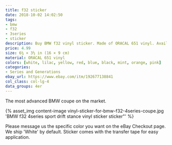 ```yaml
---
title: f32 sticker
date: 2018-10-02 14:02:50
tags:
- bmw
- f32
- 3series
- sticker
description: Buy BMW f32 vinyl sticker. Made of ORACAL 651 vinyl. Available in different colors.
price: 4.99
size: 6¼ × 3½ in (16 × 9 cm)
material: ORACAL 651 vinyl
colors: [white, lilac, yellow, red, blue, black, mint, orange, pink]
categories:
- Series and Generations
ebay_url: https://www.ebay.com/itm/192677138841
col_class: col-lg-4
data_groups: 4er
---
```


The most advanced BMW coupe on the market.

<!-- more -->
{% asset_img content-image vinyl-sticker-for-bmw-f32-4series-coupe.jpg 'BMW f32 4series sport drift stance vinyl sticker sticker"' %}

Please message us the specific color you want on the eBay Checkout page. We ship 'White' by default. Sticker comes with the transfer tape for easy application.
